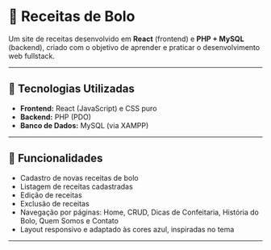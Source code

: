 # 🎂 Receitas de Bolo

Um site de receitas desenvolvido em **React** (frontend) e **PHP + MySQL** (backend), criado com o objetivo de aprender e praticar o desenvolvimento web fullstack.

---

## 🚀 Tecnologias Utilizadas

- **Frontend:** React (JavaScript) e CSS puro
- **Backend:** PHP (PDO)
- **Banco de Dados:** MySQL (via XAMPP)

---

## 📌 Funcionalidades

- Cadastro de novas receitas de bolo
- Listagem de receitas cadastradas
- Edição de receitas
- Exclusão de receitas
- Navegação por páginas: Home, CRUD, Dicas de Confeitaria, História do Bolo, Quem Somos e Contato
- Layout responsivo e adaptado às cores azul, inspiradas no tema

---
